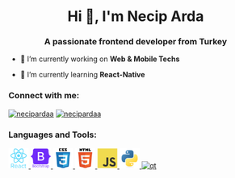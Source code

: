 <h1 align="center">Hi 👋, I'm Necip Arda</h1>
<h3 align="center">A passionate frontend developer from Turkey</h3>

- 🔭 I’m currently working on **Web & Mobile Techs**

- 🌱 I’m currently learning **React-Native**

<h3 align="left">Connect with me:</h3>
<p align="left">
  <a href="https://instagram.com/necipardaaa" target="blank"><img align="center" src="https://upload.wikimedia.org/wikipedia/commons/9/96/Instagram.svg" alt="necipardaa" height="30" width="40" /></a>
  <a href="https://www.linkedin.com/in/necip-arda-kocaba%C5%9F-b139462a0/" target="blank"><img align="center" src="https://upload.wikimedia.org/wikipedia/commons/8/81/LinkedIn_icon.svg" alt="necipardaa" height="30" width="40" /></a>
</p>

<h3 align="left">Languages and Tools:</h3>
<p align="left">
  <a href="https://reactjs.org/" target="_blank" rel="noreferrer"> <img src="https://raw.githubusercontent.com/devicons/devicon/master/icons/react/react-original-wordmark.svg" alt="react" width="40" height="40"/> </a>
  <a href="https://getbootstrap.com" target="_blank" rel="noreferrer"> <img src="https://raw.githubusercontent.com/devicons/devicon/master/icons/bootstrap/bootstrap-plain-wordmark.svg" alt="bootstrap" width="40" height="40"/> </a> 
  <a href="https://www.w3schools.com/css/" target="_blank" rel="noreferrer"> <img src="https://raw.githubusercontent.com/devicons/devicon/master/icons/css3/css3-original-wordmark.svg" alt="css3" width="40" height="40"/> </a> 
  <a href="https://www.w3.org/html/" target="_blank" rel="noreferrer"> <img src="https://raw.githubusercontent.com/devicons/devicon/master/icons/html5/html5-original-wordmark.svg" alt="html5" width="40" height="40"/> </a> 
  <a href="https://developer.mozilla.org/en-US/docs/Web/JavaScript" target="_blank" rel="noreferrer"> <img src="https://raw.githubusercontent.com/devicons/devicon/master/icons/javascript/javascript-original.svg" alt="javascript" width="40" height="40"/> </a> 
  <a href="https://www.python.org" target="_blank" rel="noreferrer"> <img src="https://raw.githubusercontent.com/devicons/devicon/master/icons/python/python-original.svg" alt="python" width="40" height="40"/> </a> 
  <a href="https://www.qt.io/" target="_blank" rel="noreferrer"> <img src="https://upload.wikimedia.org/wikipedia/commons/0/0b/Qt_logo_2016.svg" alt="qt" width="40" height="40"/> </a> 
   
</p>
